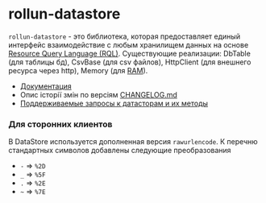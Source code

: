 # rollun-datastore

`rollun-datastore` - это библиотека, которая предоставляет единый интерфейс взаимодействие с любым хранилищем данных
на основе [Resource Query Language (RQL)](https://www.sitepen.com/blog/2010/11/02/resource-query-language-a-query-language-for-the-web-nosql/).
Существующие реализации: DbTable (для таблицы бд), CsvBase (для csv файлов), HttpClient (для внешнего ресурса через 
http), Memory (для [RAM](https://en.wikipedia.org/wiki/Random-access_memory)).

* [Документация](docs/index.md)
* Опис історії змін по версіям [CHANGELOG.md](CHANGELOG.md)
* [Поддерживаемые запросы к датасторам и их методы](https://docs.google.com/spreadsheets/d/1UknTHmrL8HaCDPefSGKUoMysKwInPynrTOQwRd62e2U/edit?usp=sharing)

### Для сторонних клиентов

В DataStore используется дополненная версия `rawurlencode`.
К перечню стандартных символов добавлены следующие преобразования

* `-` => `%2D`
* `_` => `%5F`
* `.` => `%2E`
* `~` => `%7E`
